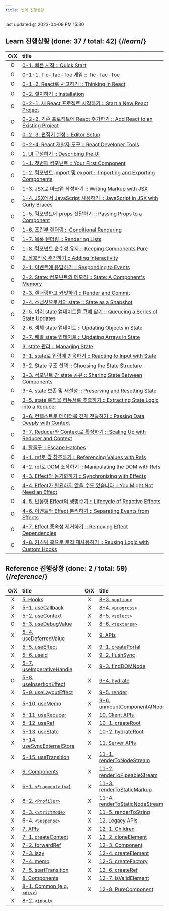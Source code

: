 ```yaml
---
title: 번역 진행상황 
---
```


<Intro>
last updated @ 2023-04-09 PM 15:30
</Intro>

## Learn 진행상황 (done: 37 / total: 42) {/*learn*/}

O/X | title
:-: | :--
O   | [0-1. 빠른 시작 :: Quick Start](/learn)
O   | [0-1-1. Tic-Tac-Toe 게임 :: Tic-Tac-Toe](/learn/tutorial-tic-tac-toe)
O   | [0-1-2. React로 사고하기 :: Thinking in React](/learn/thinking-in-react)
O   | [0-2. 설치하기 :: Installation](/learn/installation)
O   | [0-2-1. 새 React 프로젝트 시작하기 :: Start a New React Project](/learn/start-a-new-react-project)
O   | [0-2-2. 기존 프로젝트에 React 추가하기 :: Add React to an Existing Project](/learn/add-react-to-an-existing-project)
O   | [0-2-3. 편집기 설정 :: Editor Setup](/learn/editor-setup)
O   | [0-2-4. React 개발자 도구 :: React Developer Tools](/learn/react-developer-tools)
O   | [1. UI 구성하기 :: Describing the UI](/learn/describing-the-ui)
O   | [1-1. 첫번째 컴포넌트 :: Your First Component](/learn/your-first-component)
O   | [1-2. 컴포넌트 import 및 export :: Importing and Exporting Components](/learn/importing-and-exporting-components)
O   | [1-3. JSX로 마크업 작성하기 :: Writing Markup with JSX](/learn/writing-markup-with-jsx)
O   | [1-4. JSX에서 JavaScript 사용하기 :: JavaScript in JSX with Curly Braces](/learn/javascript-in-jsx-with-curly-braces)
O   | [1-5. 컴포넌트에 props 전달하기 :: Passing Props to a Component](/learn/passing-props-to-a-component)
O   | [1-6. 조건부 렌더링 :: Conditional Rendering](/learn/conditional-rendering)
O   | [1-7. 목록 렌더링 :: Rendering Lists](/learn/rendering-lists)
O   | [1-8. 컴포넌트 순수성 유지 :: Keeping Components Pure](/learn/keeping-components-pure)
O   | [2. 상호작용 추가하기 :: Adding Interactivity](/learn/adding-interactivity)
O   | [2-1. 이벤트에 응답하기 :: Responding to Events](/learn/responding-to-events)
O   | [2-2. State: 컴포넌트의 메모리 :: State: A Component's Memory](/learn/state-a-components-memory)
O   | [2-3. 렌더링하고 커밋하기 :: Render and Commit](/learn/render-and-commit)
O   | [2-4. 스냅샷으로서의 state :: State as a Snapshot](/learn/state-as-a-snapshot)
O   | [2-5. 여러 state 업데이트를 큐에 담기 :: Queueing a Series of State Updates](/learn/queueing-a-series-of-state-updates)
X   | [2-6. 객체 state 업데이트 :: Updating Objects in State](/learn/updating-objects-in-state)
X   | [2-7. 배열 state 업데이트 :: Updating Arrays in State](/learn/updating-arrays-in-state)
X   | [3. state 관리 :: Managing State](/learn/managing-state)
O   | [3-1. state로 입력에 반응하기 :: Reacting to Input with State](/learn/reacting-to-input-with-state)
X   | [3-2. State 구조 선택 :: Choosing the State Structure](/learn/choosing-the-state-structure)
X   | [3-3. 컴포넌트 간 state 공유 :: Sharing State Between Components](/learn/sharing-state-between-components)
O   | [3-4. state 보존 및 재설정 :: Preserving and Resetting State](/learn/preserving-and-resetting-state)
O   | [3-5. state 로직을 리듀서로 추출하기 :: Extracting State Logic into a Reducer](/learextracting-state-logic-into-a-reducer)
O   | [3-6. 컨텍스트로 데이터를 깊게 전달하기 :: Passing Data Deeply with Context](/learn/passing-data-deeply-with-context)
O   | [3-7. Reducer와 Context로 확장하기 :: Scaling Up with Reducer and Context](/learn/scaling-up-with-reducer-and-context)
O   | [4. 탈출구 :: Escape Hatches](/learn/escape-hatches)
O   | [4-1. ref로 값 참조하기 :: Referencing Values with Refs](/learn/referencing-values-with-refs)
O   | [4-2. ref로 DOM 조작하기 :: Manipulating the DOM with Refs ](/learn/manipulating-the-dom-with-refs)
O   | [4-3. Effect와 동기화하기 :: Synchronizing with Effects](/learn/synchronizing-with-effects)
O   | [4-4. Effect가 필요하지 않을 수도 있습니다 :: You Might Not Need an Effect](/learn/you-might-not-need-an-effect)
O   | [4-5. 반응형 Effect의 생명주기 :: Lifecycle of Reactive Effects](/learn/lifecycle-of-reactive-effects)
O   | [4-6. 이벤트와 Effect 분리하기 :: Separating Events from Effects](/learn/separating-events-from-effects)
O   | [4-7. Effect 종속성 제거하기 :: Removing Effect Dependencies](/learn/removing-effect-dependencies)
O   | [4-8. 커스텀 훅으로 로직 재사용하기 :: Reusing Logic with Custom Hooks](/learn/reusing-logic-with-custom-hooks)

## Reference 진행상황 (done: 2 / total: 59) {/*reference*/}

O/X | title | | O/X | title
:-: | :-- | --- | :-: | :--
X   | [5. Hooks](/reference/react) | | X   | [8-3. `<option>`](/reference/react-dom/components/option)
X   | [5-1. useCallback](/reference/react/useCallback) | | X   | [8-4. `<progress>`](/reference/react-dom/components/progress)
X   | [5-2. useContext](/reference/react/useContext) | | X   | [8-5. `<select>`](/reference/react-dom/components/select)
O   | [5-3. useDebugValue](/reference/react/useDebugValue) | | X   | [8-6. `<textarea>`](/reference/react-dom/components/textarea)
X   | [5-4. useDeferredValue](/reference/react/useDeferredValue) | | X   | [9. APIs](/reference/react-dom)
X   | [5-5. useEffect](/reference/react/useEffect) | | X   | [9-1. createPortal](/reference/react-dom/createPortal)
X   | [5-6. useId](/reference/react/useId) | | X   | [9-2. flushSync](/reference/react-dom/flushSync)
X   | [5-7. useImperativeHandle](/reference/react/useImperativeHandle) | | X   | [9-3. findDOMNode](/reference/react-dom/findDOMNode)
O   | [5-8. useInsertionEffect](/reference/react/useInsertionEffect) | | X   | [9-4. hydrate](/reference/react-dom/hydrate)
X   | [5-9. useLayoutEffect](/reference/react/useLayoutEffect) | | X   | [9-5. render](/reference/react-dom/render)
X   | [5-10. useMemo](/reference/react/useMemo) | | X   | [9-6. unmountComponentAtNode](/reference/react-dom/unmountComponentAtNode)
X   | [5-11. useReducer](/reference/react/useReducer) | | X   | [10. Client APIs](/reference/react-dom/client)
X   | [5-12. useRef](/reference/react/useRef) | | X   | [10-1. createRoot](/reference/react-dom/client/createRoot)
X   | [5-13. useState](/reference/react/useState) | | X   | [10-2. hydrateRoot](/reference/react-dom/client/hydrateRoot)
X   | [5-14. useSyncExternalStore](/reference/react/useSyncExternalStore) | | X   | [11. Server APIs](/reference/react-dom/server)
X   | [5-15. useTransition](/reference/react/useTransition) | | X   | [11-1. renderToNodeStream](/reference/react-dom/server/renderToNodeStream)
X   | [6. Components](/reference/react/Components) | | X   | [11-2. renderToPipeableStream](/reference/react-dom/server/renderToPipeableStream)
X   | [6-1. `<Fragment>` (`<>`)](/reference/react/Fragment) | | X   | [11-3. renderToStaticMarkup](/reference/react-dom/server/renderToStaticMarkup)
X   | [6-2. `<Profiler>`](/reference/react/Profiler) | | X   | [11-4. renderToStaticNodeStream](/reference/react-dom/server/renderToStaticNodeStream)
X   | [6-3. `<StrictMode>`](/reference/react/StrictMode) | | X   | [11-5. renderToString](/reference/react-dom/server/renderToString)
X   | [6-4. `<Suspense>`](/reference/react/Suspense) | | X   | [12. Legacy APIs](/reference/react/legacy)
X   | [7. APIs](/reference/react/apis) | | X   | [12-1. Children](/reference/react/Children)
X   | [7-1. createContext](/reference/react/createContext) | | X   | [12-2. cloneElement](/reference/react/cloneElement)
X   | [7-2. forwardRef](/reference/react/forwardRef) | | X   | [12-3. Component](/reference/react/Component)
X   | [7-3. lazy](/reference/react/lazy) | | X   | [12-4. createElement](/reference/react/createElement)
X   | [7-4. memo](/reference/react/memo) | | X   | [12-5. createFactory](/reference/react/createFactory)
X   | [7-5. startTransition](/reference/react/startTransition) | | X   | [12-6. createRef](/reference/react/createRef)
X   | [8. Components](/reference/react-dom/components) | | X   | [12-7. isValidElement](/reference/react/isValidElement)
X   | [8-1. Common (e.g. `<div>`)](/reference/react-dom/components/common) | | X   | [12-8. PureComponent](/reference/react/PureComponent)
X   | [8-2. `<input>`](/reference/react-dom/components/input) | | | 
